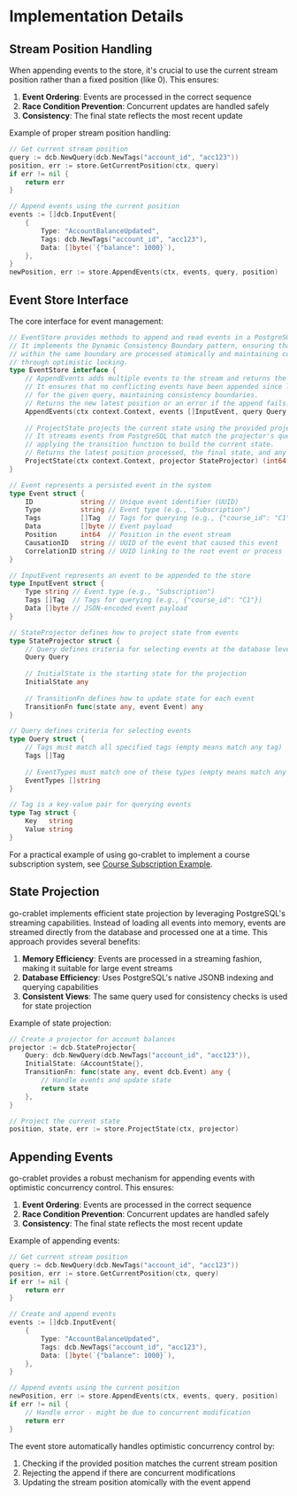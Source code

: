 # Implementation Details

## Stream Position Handling

When appending events to the store, it's crucial to use the current stream position rather than a fixed position (like 0). This ensures:

1. **Event Ordering**: Events are processed in the correct sequence
2. **Race Condition Prevention**: Concurrent updates are handled safely
3. **Consistency**: The final state reflects the most recent update

Example of proper stream position handling:

```go
// Get current stream position
query := dcb.NewQuery(dcb.NewTags("account_id", "acc123"))
position, err := store.GetCurrentPosition(ctx, query)
if err != nil {
    return err
}

// Append events using the current position
events := []dcb.InputEvent{
    {
        Type: "AccountBalanceUpdated",
        Tags: dcb.NewTags("account_id", "acc123"),
        Data: []byte(`{"balance": 1000}`),
    },
}
newPosition, err := store.AppendEvents(ctx, events, query, position)
```

## Event Store Interface

The core interface for event management:

```go
// EventStore provides methods to append and read events in a PostgreSQL database.
// It implements the Dynamic Consistency Boundary pattern, ensuring that events
// within the same boundary are processed atomically and maintaining consistency
// through optimistic locking.
type EventStore interface {
    // AppendEvents adds multiple events to the stream and returns the latest position.
    // It ensures that no conflicting events have been appended since latestKnownPosition
    // for the given query, maintaining consistency boundaries.
    // Returns the new latest position or an error if the append fails.
    AppendEvents(ctx context.Context, events []InputEvent, query Query, latestKnownPosition int64) (int64, error)
    
    // ProjectState projects the current state using the provided projector.
    // It streams events from PostgreSQL that match the projector's query,
    // applying the transition function to build the current state.
    // Returns the latest position processed, the final state, and any error.
    ProjectState(ctx context.Context, projector StateProjector) (int64, any, error)
}

// Event represents a persisted event in the system
type Event struct {
    ID            string // Unique event identifier (UUID)
    Type          string // Event type (e.g., "Subscription")
    Tags          []Tag  // Tags for querying (e.g., {"course_id": "C1"})
    Data          []byte // Event payload
    Position      int64  // Position in the event stream
    CausationID   string // UUID of the event that caused this event
    CorrelationID string // UUID linking to the root event or process
}

// InputEvent represents an event to be appended to the store
type InputEvent struct {
    Type string // Event type (e.g., "Subscription")
    Tags []Tag  // Tags for querying (e.g., {"course_id": "C1"})
    Data []byte // JSON-encoded event payload
}

// StateProjector defines how to project state from events
type StateProjector struct {
    // Query defines criteria for selecting events at the database level
    Query Query
    
    // InitialState is the starting state for the projection
    InitialState any
    
    // TransitionFn defines how to update state for each event
    TransitionFn func(state any, event Event) any
}

// Query defines criteria for selecting events
type Query struct {
    // Tags must match all specified tags (empty means match any tag)
    Tags []Tag
    
    // EventTypes must match one of these types (empty means match any type)
    EventTypes []string
}

// Tag is a key-value pair for querying events
type Tag struct {
    Key   string
    Value string
}
```

For a practical example of using go-crablet to implement a course subscription system, see [Course Subscription Example](course-subscription.md).

## State Projection

go-crablet implements efficient state projection by leveraging PostgreSQL's streaming capabilities. Instead of loading all events into memory, events are streamed directly from the database and processed one at a time. This approach provides several benefits:

1. **Memory Efficiency**: Events are processed in a streaming fashion, making it suitable for large event streams
2. **Database Efficiency**: Uses PostgreSQL's native JSONB indexing and querying capabilities
3. **Consistent Views**: The same query used for consistency checks is used for state projection

Example of state projection:

```go
// Create a projector for account balances
projector := dcb.StateProjector{
    Query: dcb.NewQuery(dcb.NewTags("account_id", "acc123")),
    InitialState: &AccountState{},
    TransitionFn: func(state any, event dcb.Event) any {
        // Handle events and update state
        return state
    },
}

// Project the current state
position, state, err := store.ProjectState(ctx, projector)
```

## Appending Events

go-crablet provides a robust mechanism for appending events with optimistic concurrency control. This ensures:

1. **Event Ordering**: Events are processed in the correct sequence
2. **Race Condition Prevention**: Concurrent updates are handled safely
3. **Consistency**: The final state reflects the most recent update

Example of appending events:

```go
// Get current stream position
query := dcb.NewQuery(dcb.NewTags("account_id", "acc123"))
position, err := store.GetCurrentPosition(ctx, query)
if err != nil {
    return err
}

// Create and append events
events := []dcb.InputEvent{
    {
        Type: "AccountBalanceUpdated",
        Tags: dcb.NewTags("account_id", "acc123"),
        Data: []byte(`{"balance": 1000}`),
    },
}

// Append events using the current position
newPosition, err := store.AppendEvents(ctx, events, query, position)
if err != nil {
    // Handle error - might be due to concurrent modification
    return err
}
```

The event store automatically handles optimistic concurrency control by:
1. Checking if the provided position matches the current stream position
2. Rejecting the append if there are concurrent modifications
3. Updating the stream position atomically with the event append 